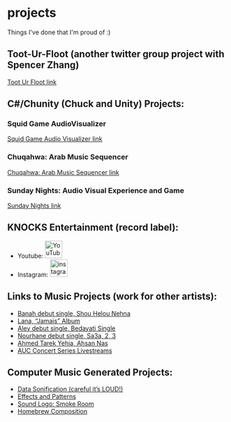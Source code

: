# projects

Things I've done that I'm proud of :)

## Toot-Ur-Floot (another twitter group project with Spencer Zhang)

[Toot Ur Floot link](https://github.com/spencer-in-github/toot-ur-floot.git)

## C#/Chunity (Chuck and Unity) Projects:

### Squid Game AudioVisualizer

[Squid Game Audio Visualizer link](https://ccrma.stanford.edu/~joudiaa/256a/hw2/)

### Chuqahwa: Arab Music Sequencer

[Chuqahwa: Arab Music Sequencer link](https://ccrma.stanford.edu/~joudiaa/256a/hw3/)

### Sunday Nights: Audio Visual Experience and Game

[Sunday Nights link](https://ccrma.stanford.edu/~joudiaa/256a/final/)

## KNOCKS Entertainment (record label):

 * Youtube: 
    [<img src='https://cdn.jsdelivr.net/npm/simple-icons@3.0.1/icons/youtube.svg' alt='YouTube' height='40'>](https://www.youtube.com/channel/UCBRJ-eKhATckCLEYQrNC6Nw) 
 * Instagram: 
    [<img src='https://cdn.jsdelivr.net/npm/simple-icons@3.0.1/icons/instagram.svg' alt='instagram' height='40'>](https://www.instagram.com/knocksent/)

## Links to Music Projects (work for other artists):

* [Banah debut single, Shou Helou Nehna](https://www.youtube.com/watch?v=9KG4K1jOcUA)
* [Lana, “Jamais” Album](https://iamlana.bandcamp.com/releases)
* [Aley debut single, Bedayati Single](https://www.youtube.com/watch?v=zVILlXqHcqk)
* [Nourhane debut single, Sa3a, 2, 3](https://www.youtube.com/watch?v=L-c6bpHNfMk)
* [Ahmed Tarek Yehia, Ahsan Nas](https://www.youtube.com/watch?v=uXgqnKmN0Vw)
* [AUC Concert Series Livestreams](https://www.youtube.com/channel/UCKPQyaFApE2YQPRhKIG_9cQ)

## Computer Music Generated Projects:

* [Data Sonification (careful it’s LOUD!)](https://ccrma.stanford.edu/~joudiaa/220a/hw1/)
* [Effects and Patterns](https://ccrma.stanford.edu/~joudiaa/220a/hw3/)
* [Sound Logo: Smoke Room](https://ccrma.stanford.edu/~joudiaa/220b/hw1/)
* [Homebrew Composition](https://ccrma.stanford.edu/~joudiaa/220b/hw2/)
